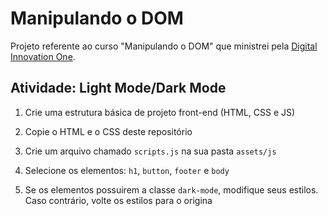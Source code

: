 # Manipulando o DOM

Projeto referente ao curso "Manipulando o DOM" que ministrei pela [Digital Innovation One](https://digitalinnovation.one/).

## Atividade: Light Mode/Dark Mode

1. Crie uma estrutura básica de projeto front-end (HTML, CSS e JS)

2. Copie o HTML e o CSS deste repositório

3. Crie um arquivo chamado `scripts.js` na sua pasta `assets/js`

4. Selecione os elementos: `h1`, `button`, `footer` e `body`

5. Se os elementos possuirem a classe `dark-mode`, modifique seus estilos. Caso contrário, volte os estilos para o origina

   